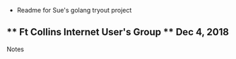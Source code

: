 * Readme for Sue's golang tryout project

** Ft Collins Internet User's Group
** Dec 4, 2018
---

Notes


